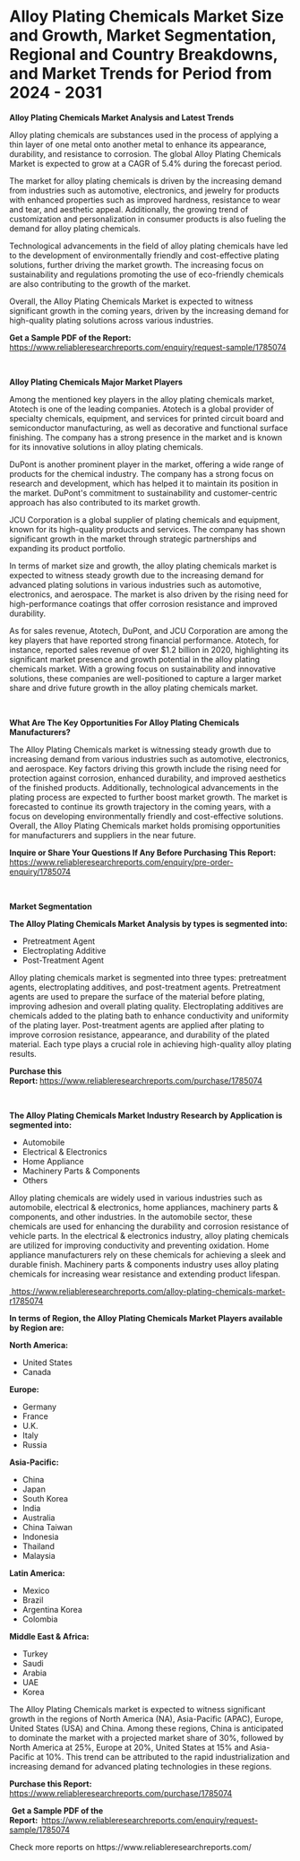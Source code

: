 <p><h1>Alloy Plating Chemicals Market Size and Growth, Market Segmentation, Regional and Country Breakdowns, and Market Trends for Period from 2024 -  2031</h1></p><p><strong>Alloy Plating Chemicals Market Analysis and Latest Trends</strong></p>
<p><p>Alloy plating chemicals are substances used in the process of applying a thin layer of one metal onto another metal to enhance its appearance, durability, and resistance to corrosion. The global Alloy Plating Chemicals Market is expected to grow at a CAGR of 5.4% during the forecast period.</p><p>The market for alloy plating chemicals is driven by the increasing demand from industries such as automotive, electronics, and jewelry for products with enhanced properties such as improved hardness, resistance to wear and tear, and aesthetic appeal. Additionally, the growing trend of customization and personalization in consumer products is also fueling the demand for alloy plating chemicals.</p><p>Technological advancements in the field of alloy plating chemicals have led to the development of environmentally friendly and cost-effective plating solutions, further driving the market growth. The increasing focus on sustainability and regulations promoting the use of eco-friendly chemicals are also contributing to the growth of the market.</p><p>Overall, the Alloy Plating Chemicals Market is expected to witness significant growth in the coming years, driven by the increasing demand for high-quality plating solutions across various industries.</p></p>
<p><strong>Get a Sample PDF of the Report:&nbsp;</strong> <a href="https://www.reliableresearchreports.com/enquiry/request-sample/1785074">https://www.reliableresearchreports.com/enquiry/request-sample/1785074</a></p>
<p>&nbsp;</p>
<p><strong>Alloy Plating Chemicals Major Market Players</strong></p>
<p><p>Among the mentioned key players in the alloy plating chemicals market, Atotech is one of the leading companies. Atotech is a global provider of specialty chemicals, equipment, and services for printed circuit board and semiconductor manufacturing, as well as decorative and functional surface finishing. The company has a strong presence in the market and is known for its innovative solutions in alloy plating chemicals.</p><p>DuPont is another prominent player in the market, offering a wide range of products for the chemical industry. The company has a strong focus on research and development, which has helped it to maintain its position in the market. DuPont's commitment to sustainability and customer-centric approach has also contributed to its market growth.</p><p>JCU Corporation is a global supplier of plating chemicals and equipment, known for its high-quality products and services. The company has shown significant growth in the market through strategic partnerships and expanding its product portfolio.</p><p>In terms of market size and growth, the alloy plating chemicals market is expected to witness steady growth due to the increasing demand for advanced plating solutions in various industries such as automotive, electronics, and aerospace. The market is also driven by the rising need for high-performance coatings that offer corrosion resistance and improved durability.</p><p>As for sales revenue, Atotech, DuPont, and JCU Corporation are among the key players that have reported strong financial performance. Atotech, for instance, reported sales revenue of over $1.2 billion in 2020, highlighting its significant market presence and growth potential in the alloy plating chemicals market. With a growing focus on sustainability and innovative solutions, these companies are well-positioned to capture a larger market share and drive future growth in the alloy plating chemicals market.</p></p>
<p>&nbsp;</p>
<p><strong>What Are The Key Opportunities For Alloy Plating Chemicals Manufacturers?</strong></p>
<p><p>The Alloy Plating Chemicals market is witnessing steady growth due to increasing demand from various industries such as automotive, electronics, and aerospace. Key factors driving this growth include the rising need for protection against corrosion, enhanced durability, and improved aesthetics of the finished products. Additionally, technological advancements in the plating process are expected to further boost market growth. The market is forecasted to continue its growth trajectory in the coming years, with a focus on developing environmentally friendly and cost-effective solutions. Overall, the Alloy Plating Chemicals market holds promising opportunities for manufacturers and suppliers in the near future.</p></p>
<p><strong>Inquire or Share Your Questions If Any Before Purchasing This Report:</strong> <a href="https://www.reliableresearchreports.com/enquiry/pre-order-enquiry/1785074">https://www.reliableresearchreports.com/enquiry/pre-order-enquiry/1785074</a></p>
<p>&nbsp;</p>
<p><strong>Market Segmentation</strong></p>
<p><strong>The Alloy Plating Chemicals Market Analysis by types is segmented into:</strong></p>
<p><ul><li>Pretreatment Agent</li><li>Electroplating Additive</li><li>Post-Treatment Agent</li></ul></p>
<p><p>Alloy plating chemicals market is segmented into three types: pretreatment agents, electroplating additives, and post-treatment agents. Pretreatment agents are used to prepare the surface of the material before plating, improving adhesion and overall plating quality. Electroplating additives are chemicals added to the plating bath to enhance conductivity and uniformity of the plating layer. Post-treatment agents are applied after plating to improve corrosion resistance, appearance, and durability of the plated material. Each type plays a crucial role in achieving high-quality alloy plating results.</p></p>
<p><strong>Purchase this Report:&nbsp;</strong><a href="https://www.reliableresearchreports.com/purchase/1785074">https://www.reliableresearchreports.com/purchase/1785074</a></p>
<p>&nbsp;</p>
<p><strong>The Alloy Plating Chemicals Market Industry Research by Application is segmented into:</strong></p>
<p><ul><li>Automobile</li><li>Electrical & Electronics</li><li>Home Appliance</li><li>Machinery Parts & Components</li><li>Others</li></ul></p>
<p><p>Alloy plating chemicals are widely used in various industries such as automobile, electrical & electronics, home appliances, machinery parts & components, and other industries. In the automobile sector, these chemicals are used for enhancing the durability and corrosion resistance of vehicle parts. In the electrical & electronics industry, alloy plating chemicals are utilized for improving conductivity and preventing oxidation. Home appliance manufacturers rely on these chemicals for achieving a sleek and durable finish. Machinery parts & components industry uses alloy plating chemicals for increasing wear resistance and extending product lifespan.</p></p>
<p><a href="https://www.reliableresearchreports.com/alloy-plating-chemicals-market-r1785074">&nbsp;https://www.reliableresearchreports.com/alloy-plating-chemicals-market-r1785074</a></p>
<p><strong>In terms of Region, the Alloy Plating Chemicals Market Players available by Region are:</strong></p>
<p>
    <p> <strong> North America: </strong>
        <ul>
            <li>United States</li>
            <li>Canada</li>
        </ul>
        </p> 
    <p> <strong> Europe: </strong>
        <ul>
            <li>Germany</li>
            <li>France</li>
            <li>U.K.</li>
            <li>Italy</li>
            <li>Russia</li>
        </ul>
        </p> 
    <p> <strong> Asia-Pacific: </strong>
        <ul>
            <li>China</li>
            <li>Japan</li>
            <li>South Korea</li>
            <li>India</li>
            <li>Australia</li>
            <li>China Taiwan</li>
            <li>Indonesia</li>
            <li>Thailand</li>
            <li>Malaysia</li>
        </ul>
        </p> 
    <p> <strong> Latin America: </strong>
        <ul>
            <li>Mexico</li>
            <li>Brazil</li>
            <li>Argentina Korea</li>
            <li>Colombia</li>
        </ul>
        </p> 
    <p> <strong> Middle East & Africa: </strong>
        <ul>
            <li>Turkey</li>
            <li>Saudi</li>
            <li>Arabia</li>
            <li>UAE</li>
            <li>Korea</li>
        </ul>
    </p>
    </p>
<p><p>The Alloy Plating Chemicals market is expected to witness significant growth in the regions of North America (NA), Asia-Pacific (APAC), Europe, United States (USA) and China. Among these regions, China is anticipated to dominate the market with a projected market share of 30%, followed by North America at 25%, Europe at 20%, United States at 15% and Asia-Pacific at 10%. This trend can be attributed to the rapid industrialization and increasing demand for advanced plating technologies in these regions.</p></p>
<p><strong>Purchase this Report: </strong><a href="https://www.reliableresearchreports.com/purchase/1785074">https://www.reliableresearchreports.com/purchase/1785074</a></p>
<p>&nbsp;<strong>Get a Sample PDF of the Report:&nbsp;&nbsp;</strong><a href="https://www.reliableresearchreports.com/enquiry/request-sample/1785074">https://www.reliableresearchreports.com/enquiry/request-sample/1785074</a></p>
<p><strong></strong></p>
<p>Check more reports on https://www.reliableresearchreports.com/</p>
